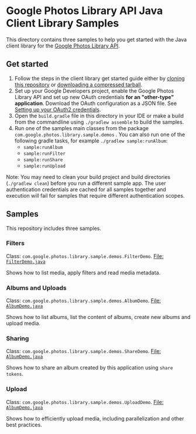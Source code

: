 # Google Photos Library API Java Client Library Samples

This directory contains three samples to help you get started with the Java
client library for the [Google Photos Library API](https://developers.google.com/photos).

## Get started

1. Follow the steps in the client library get started guide either by
  [cloning this repository](../README.md#using-git-clone) or [downloading a compressed tarball](../README.md#downloading-a-compressed-tarball).
1. Set up your Google Developers project, enable the Google Photos Library API
   and set up new OAuth credentials **for an "other-type" application**.
   Download the OAuth configuration as a JSON file. See [Setting up your OAuth2 credentials](../README.md#Setting-up-your-OAuth2-credentials).
2. Open the `build.gradle` file in this directory in your IDE or make a build from the commandline
    using `./gradlew assemble` to build the samples.
3. Run one of the samples main classes from the package `com.google.photos.library.sample.demos` .
   You can also run one of the following gradle tasks, for example `./gradlew sample:runAlbum`:
   * `sample:runAlbum`
   * `sample:runFilter`
   * `sample:runShare`
   * `sample:runUpload`

Note: You may need to clean your build project and build directories (`./gradlew clean`) before you
run a different sample app. The user authentication credentials are cached for all samples together
and execution will fail for samples that require different authentication scopes.

## Samples
This repository includes three samples.

### Filters
Class: `com.google.photos.library.sample.demos.FilterDemo`.
[File: `FilterDemo.java`](src/main/java/com/google/photos/library/sample/demos/FilterDemo.java)

Shows how to list media, apply filters and read media metadata.

### Albums and Uploads
Class: `com.google.photos.library.sample.demos.AlbumDemo`.
[File: `AlbumDemo.java`](src/main/java/com/google/photos/library/sample/demos/AlbumDemo.java)

Shows how to list albums, list the content of albums, create new albums and
upload media.

### Sharing
Class: `com.google.photos.library.sample.demos.ShareDemo`.
[File: `AlbumDemo.java`](src/main/java/com/google/photos/library/sample/demos/ShareDemo.java)

Shows how to share an album created by this application using `share tokens`.

### Upload
Class: `com.google.photos.library.sample.demos.UploadDemo`.
[File: `AlbumDemo.java`](src/main/java/com/google/photos/library/sample/demos/UploadDemo.java)

Shows how to efficiently upload media, including parallelization and other best
practices.